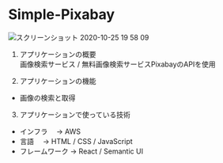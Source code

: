 # Simple-Pixabay
![スクリーンショット 2020-10-25 19 58 09](https://user-images.githubusercontent.com/63440102/97109413-6b309f00-1716-11eb-8c38-c377e8a3cd5f.png)


1. アプリケーションの概要  
画像検索サービス  /  無料画像検索サービスPixabayのAPIを使用

2. アプリケーションの機能
* 画像の検索と取得

3. アプリケーションで使っている技術
* インフラ　      →   AWS
* 言語　          →   HTML / CSS / JavaScript 
* フレームワーク  →   React / Semantic UI
